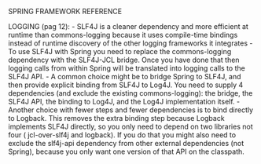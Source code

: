 SPRING FRAMEWORK REFERENCE

LOGGING (pag 12):
	- SLF4J is a cleaner dependency and more efficient at runtime than commons-logging because it uses compile-time bindings instead of runtime discovery of the other logging frameworks it integrates
	- To use SLF4J with Spring you need to replace the commons-logging dependency with the SLF4J-JCL bridge. Once you have done that then logging calls from within Spring will be translated into logging calls to the SLF4J API.
	- A common choice might be to bridge Spring to SLF4J, and then provide explicit binding from SLF4J to Log4J. You need to supply 4 dependencies (and exclude the existing commons-logging): the bridge, the SLF4J API, the binding to Log4J, and the Log4J implementation itself.
	- Another choice with fewer steps and fewer dependencies is to bind directly to Logback. This removes the extra binding step because Logback implements SLF4J directly, so you only need to depend on two libraries not four ( jcl-over-slf4j and logback). If you do that you might also need to exclude the slf4j-api dependency from other external dependencies (not Spring), because you only want one version of that API on the classpath.
